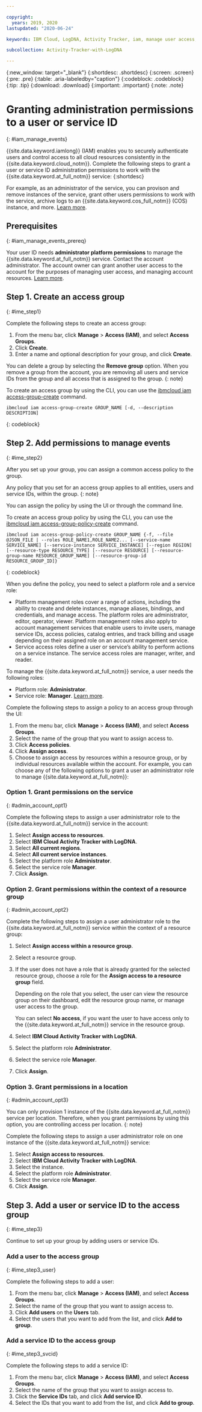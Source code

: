 ```yaml
---

copyright:
  years: 2019, 2020
lastupdated: "2020-06-24"

keywords: IBM Cloud, LogDNA, Activity Tracker, iam, manage user access, viewer

subcollection: Activity-Tracker-with-LogDNA

---
```


{:new_window: target="_blank"}
{:shortdesc: .shortdesc}
{:screen: .screen}
{:pre: .pre}
{:table: .aria-labeledby="caption"}
{:codeblock: .codeblock}
{:tip: .tip}
{:download: .download}
{:important: .important}
{:note: .note}

 
# Granting administration permissions to a user or service ID
{: #iam_manage_events}

{{site.data.keyword.iamlong}} (IAM) enables you to securely authenticate users and control access to all cloud resources consistently in the {{site.data.keyword.cloud_notm}}. Complete the following steps to grant a user or service ID administration permissions to work with the {{site.data.keyword.at_full_notm}} service:
{:shortdesc}

For example, as an administrator of the service, you can provison and remove instances of the service, grant other users permissions to work with the service, archive logs to an {{site.data.keyword.cos_full_notm}} (COS) instance, and more. [Learn more](/docs/services/Activity-Tracker-with-LogDNA?topic=Activity-Tracker-with-LogDNA-iam#iam).

## Prerequisites
{: #iam_manage_events_prereq}

Your user ID needs **administrator platform permissions** to manage the {{site.data.keyword.at_full_notm}} service. Contact the account administrator. The account owner can grant another user access to the account for the purposes of managing user access, and managing account resources. [Learn more](/docs/account?topic=account-userroles).


## Step 1. Create an access group
{: #ime_step1}

Complete the following steps to create an access group:

1. From the menu bar, click **Manage** &gt; **Access (IAM)**, and select **Access Groups**.
2. Click **Create**.
3. Enter a name and optional description for your group, and click **Create**.

You can delete a group by selecting the **Remove group** option. When you remove a group from the account, you are removing all users and service IDs from the group and all access that is assigned to the group.
{: note}

To create an access group by using the CLI, you can use the [ibmcloud iam access-group-create](/docs/cli?topic=cli-ibmcloud_commands_iam#ibmcloud_iam_access_group_policy_create) command.

```
ibmcloud iam access-group-create GROUP_NAME [-d, --description DESCRIPTION]
```
{: codeblock}




## Step 2. Add permissions to manage events
{: #ime_step2}

After you set up your group, you can assign a common access policy to the group. 

Any policy that you set for an access group applies to all entities, users and service IDs, within the group. 
{: note}

You can assign the policy by using the UI or through the command line.

To create an access group policy by using the CLI, you can use the [ibmcloud iam access-group-policy-create](/docs/cli?topic=cli-ibmcloud_commands_iam#ibmcloud_iam_access_group_policy_create) command.

```
ibmcloud iam access-group-policy-create GROUP_NAME {-f, --file @JSON_FILE | --roles ROLE_NAME1,ROLE_NAME2... [--service-name SERVICE_NAME] [--service-instance SERVICE_INSTANCE] [--region REGION] [--resource-type RESOURCE_TYPE] [--resource RESOURCE] [--resource-group-name RESOURCE_GROUP_NAME] [--resource-group-id RESOURCE_GROUP_ID]}
```
{: codeblock}

When you define the policy, you need to select a platform role and a service role:
* Platform management roles cover a range of actions, including the ability to create and delete instances, manage aliases, bindings, and credentials, and manage access. The platform roles are administrator, editor, operator, viewer. Platform management roles also apply to account management services that enable users to invite users, manage service IDs, access policies, catalog entries, and track billing and usage depending on their assigned role on an account management service.
* Service access roles define a user or service’s ability to perform actions on a service instance. The service access roles are manager, writer, and reader.

To manage the {{site.data.keyword.at_full_notm}} service, a user needs the following roles:
* Platform role: **Administrator**. 
* Service role: **Manager**. 
[Learn more](/docs/services/Activity-Tracker-with-LogDNA?topic=Activity-Tracker-with-LogDNA-iam#iam).

Complete the following steps to assign a policy to an access group through the UI:

1. From the menu bar, click **Manage** &gt; **Access (IAM)**, and select **Access Groups**.
2. Select the name of the group that you want to assign access to. 
3. Click **Access policies**.
4. Click **Assign access**.
5. Choose to assign access by resources within a resource group, or by individual resources available within the account. For example, you can choose any of the following options to grant a user an administrator role to manage {{site.data.keyword.at_full_notm}}:

### Option 1. Grant permissions on the service
{: #admin_account_opt1}

Complete the following steps to assign a user administrator role to the {{site.data.keyword.at_full_notm}} service in the account: 

1. Select **Assign access to resources**.
2. Select **IBM Cloud Activity Tracker with LogDNA**.
3. Select **All current regions**.
4. Select **All current service instances**.
5. Select the platform role **Administrator**.
6. Select the service role **Manager**.
7. Click **Assign**.

### Option 2. Grant permissions within the context of a resource group
{: #admin_account_opt2}

Complete the following steps to assign a user administrator role to the {{site.data.keyword.at_full_notm}} service within the context of a resource group: 

1. Select **Assign access within a resource group**.
2. Select a resource group.
3. If the user does not have a role that is already granted for the selected resource group, choose a role for the **Assign access to a resource group** field. 

    Depending on the role that you select, the user can view the resource group on their dashboard, edit the resource group name, or manage user access to the group. 
    
    You can select **No access**, if you want the user to have access only to the {{site.data.keyword.at_full_notm}} service in the resource group.

4. Select **IBM Cloud Activity Tracker with LogDNA**.
5. Select the platform role **Administrator**.
6. Select the service role **Manager**.
7. Click **Assign**.

### Option 3. Grant permissions in a location
{: #admin_account_opt3}

You can only provision 1 instance of the {{site.data.keyword.at_full_notm}} service per location. Therefore, when you grant permissions by using this option, you are controlling access per location. 
{: note}

Complete the following steps to assign a user administrator role on one instance of the {{site.data.keyword.at_full_notm}} service: 

1. Select **Assign access to resources**.
2. Select **IBM Cloud Activity Tracker with LogDNA**.
3. Select the instance.
4. Select the platform role **Administrator**.
5. Select the service role **Manager**.
6. Click **Assign**.



## Step 3. Add a user or service ID to the access group
{: #ime_step3}

Continue to set up your group by adding users or service IDs.

### Add a user to the access group
{: #ime_step3_user}

Complete the following steps to add a user:

1. From the menu bar, click **Manage** &gt; **Access (IAM)**, and select **Access Groups**.
2. Select the name of the group that you want to assign access to. 
3. Click **Add users** on the **Users** tab.
4. Select the users that you want to add from the list, and click **Add to group**.


### Add a service ID to the access group
{: #ime_step3_svcid}

Complete the following steps to add a service ID:

1. From the menu bar, click **Manage** &gt; **Access (IAM)**, and select **Access Groups**.
2. Select the name of the group that you want to assign access to. 
3. Click the **Service IDs** tab, and click **Add service ID**.
4. Select the IDs that you want to add from the list, and click **Add to group**.




